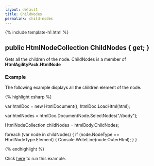 ```yaml
---
layout: default
title: ChildNodes
permalink: child-nodes
---
```


{% include template-h1.html %}

## public HtmlNodeCollection ChildNodes { get; }

Gets all the children of the node. ChildNodes is a member of **HtmlAgilityPack.HtmlNode**

### Example

The following example displays all the children element of the node.

{% highlight csharp %}

var htmlDoc = new HtmlDocument();
htmlDoc.LoadHtml(html);

var htmlNodes = htmlDoc.DocumentNode.SelectNodes("//body");

HtmlNodeCollection childNodes = htmlBody.ChildNodes;
		
foreach (var node in childNodes)
{
    if (node.NodeType == HtmlNodeType.Element)
    {
        Console.WriteLine(node.OuterHtml);
    }
}	

{% endhighlight %}

Click [here](https://dotnetfiddle.net/9drY3o) to run this example.
